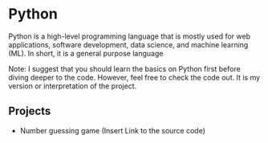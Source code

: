 # Python
Python is a high-level programming language that is mostly used for web applications, software development, data science, and machine learning (ML). In short, it is a general purpose language

Note: I suggest that you should learn the basics on Python first before diving deeper to the code. However, feel free to check the code out. It is my version or interpretation of the project.

## Projects 
- Number guessing game (Insert Link to the source code)